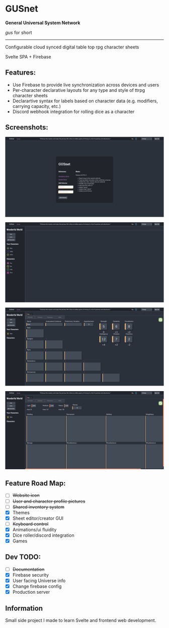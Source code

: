 # GUSnet

**General Universal System Network**

_gus_ for short

---

Configurable cloud synced digital table top rpg character sheets

Svelte SPA + Firebase

## Features:

- Use Firebase to provide live synchronization across devices and users
- Per-character declarative layouts for any type and style of ttrpg character sheets
- Declarartive syntax for labels based on character data (e.g. modifiers, carrying capacity, etc.) 
- Discord webhook integration for rolling dice as a character

## Screenshots:

![Home Screen](https://github.com/iltgg/GUSnet/blob/master/screenshots/home0.png?raw=true)

![Universe Screen](https://github.com/iltgg/GUSnet/blob/master/screenshots/universe0.png?raw=true)

![Character Screen 1](https://github.com/iltgg/GUSnet/blob/master/screenshots/character0.png?raw=true)

![Character Screen 2](https://github.com/iltgg/GUSnet/blob/master/screenshots/character1.png?raw=true)

## Feature Road Map:

- [ ] ~~Website icon~~
- [ ] ~~User and character profile pictures~~
- [ ] ~~Shared inventory system~~
- [x] Themes
- [x] Sheet editor/creator GUI
- [ ] ~~Keyboard control~~
- [x] Animations/ui fluidity
- [x] Dice roller/discord integration
- [x] Games

## Dev TODO:

- [ ] ~~Documentation~~
- [x] Firebase security
- [x] User facing Universe info
- [x] Change firebase config
- [x] Production server

## Information

Small side project I made to learn Svelte and frontend web development.
